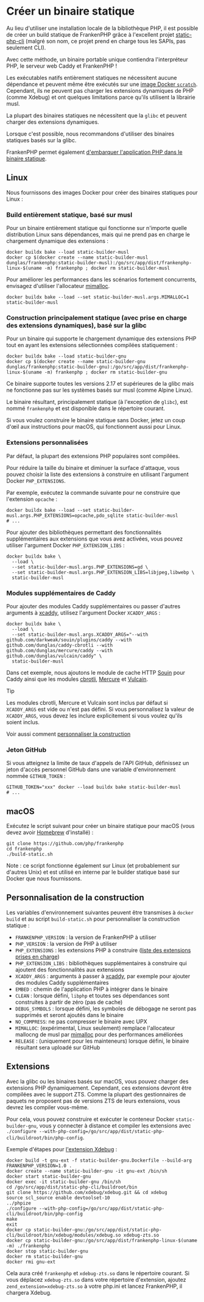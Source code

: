 # Créer un binaire statique

Au lieu d'utiliser une installation locale de la bibliothèque PHP, il est possible de créer un build statique de FrankenPHP grâce à l'excellent projet [static-php-cli](https://github.com/crazywhalecc/static-php-cli) (malgré son nom, ce projet prend en charge tous les SAPIs, pas seulement CLI).

Avec cette méthode, un binaire portable unique contiendra l'interpréteur PHP, le serveur web Caddy et FrankenPHP !

Les exécutables natifs entièrement statiques ne nécessitent aucune dépendance et peuvent même être exécutés sur une [image Docker `scratch`](https://docs.docker.com/build/building/base-images/#create-a-minimal-base-image-using-scratch).
Cependant, ils ne peuvent pas charger les extensions dynamiques de PHP (comme Xdebug) et ont quelques limitations parce qu'ils utilisent la librairie musl.

La plupart des binaires statiques ne nécessitent que la `glibc` et peuvent charger des extensions dynamiques.

Lorsque c'est possible, nous recommandons d'utiliser des binaires statiques basés sur la glibc.

FrankenPHP permet également [d'embarquer l'application PHP dans le binaire statique](embed.md).

## Linux

Nous fournissons des images Docker pour créer des binaires statiques pour Linux :

### Build entièrement statique, basé sur musl

Pour un binaire entièrement statique qui fonctionne sur n'importe quelle distribution Linux sans dépendances,
mais qui ne prend pas en charge le chargement dynamique des extensions :

```console
docker buildx bake --load static-builder-musl
docker cp $(docker create --name static-builder-musl dunglas/frankenphp:static-builder-musl):/go/src/app/dist/frankenphp-linux-$(uname -m) frankenphp ; docker rm static-builder-musl
```

Pour améliorer les performances dans les scénarios fortement concurrents, envisagez d'utiliser l'allocateur [mimalloc](https://github.com/microsoft/mimalloc).

```console
docker buildx bake --load --set static-builder-musl.args.MIMALLOC=1 static-builder-musl
```

### Construction principalement statique (avec prise en charge des extensions dynamiques), basé sur la glibc

Pour un binaire qui supporte le chargement dynamique des extensions PHP tout en ayant les extensions sélectionnées compilées statiquement :

```console
docker buildx bake --load static-builder-gnu
docker cp $(docker create --name static-builder-gnu dunglas/frankenphp:static-builder-gnu):/go/src/app/dist/frankenphp-linux-$(uname -m) frankenphp ; docker rm static-builder-gnu
```

Ce binaire supporte toutes les versions 2.17 et supérieures de la glibc mais ne fonctionne pas sur les systèmes basés sur musl (comme Alpine Linux).

Le binaire résultant, principalement statique (à l'exception de `glibc`), est nommé `frankenphp` et est disponible dans le répertoire courant.

Si vous voulez construire le binaire statique sans Docker, jetez un coup d'œil aux instructions pour macOS, qui fonctionnent aussi pour Linux.

### Extensions personnalisées

Par défaut, la plupart des extensions PHP populaires sont compilées.

Pour réduire la taille du binaire et diminuer la surface d'attaque, vous pouvez choisir la liste des extensions à construire en utilisant l'argument Docker `PHP_EXTENSIONS`.

Par exemple, exécutez la commande suivante pour ne construire que l'extension `opcache` :

```console
docker buildx bake --load --set static-builder-musl.args.PHP_EXTENSIONS=opcache,pdo_sqlite static-builder-musl
# ...
```

Pour ajouter des bibliothèques permettant des fonctionnalités supplémentaires aux extensions que vous avez activées, vous pouvez utiliser l'argument Docker `PHP_EXTENSION_LIBS` :

```console
docker buildx bake \
  --load \
  --set static-builder-musl.args.PHP_EXTENSIONS=gd \
  --set static-builder-musl.args.PHP_EXTENSION_LIBS=libjpeg,libwebp \
  static-builder-musl
```

### Modules supplémentaires de Caddy

Pour ajouter des modules Caddy supplémentaires ou passer d'autres arguments à [xcaddy](https://github.com/caddyserver/xcaddy), utilisez l'argument Docker `XCADDY_ARGS` :

```console
docker buildx bake \
  --load \
  --set static-builder-musl.args.XCADDY_ARGS="--with github.com/darkweak/souin/plugins/caddy --with github.com/dunglas/caddy-cbrotli --with github.com/dunglas/mercure/caddy --with github.com/dunglas/vulcain/caddy" \
  static-builder-musl
```

Dans cet exemple, nous ajoutons le module de cache HTTP [Souin](https://souin.io) pour Caddy ainsi que les modules [cbrotli](https://github.com/dunglas/caddy-cbrotli), [Mercure](https://mercure.rocks) et [Vulcain](https://vulcain.rocks).

> [!TIP]
>
> Les modules cbrotli, Mercure et Vulcain sont inclus par défaut si `XCADDY_ARGS` est vide ou n'est pas défini.
> Si vous personnalisez la valeur de `XCADDY_ARGS`, vous devez les inclure explicitement si vous voulez qu'ils soient inclus.

Voir aussi comment [personnaliser la construction](#personnalisation-de-la-construction)

### Jeton GitHub

Si vous atteignez la limite de taux d'appels de l'API GitHub, définissez un jeton d'accès personnel GitHub dans une variable d'environnement nommée `GITHUB_TOKEN` :

```console
GITHUB_TOKEN="xxx" docker --load buildx bake static-builder-musl
# ...
```

## macOS

Exécutez le script suivant pour créer un binaire statique pour macOS (vous devez avoir [Homebrew](https://brew.sh/) d'installé) :

```console
git clone https://github.com/php/frankenphp
cd frankenphp
./build-static.sh
```

Note : ce script fonctionne également sur Linux (et probablement sur d'autres Unix) et est utilisé en interne par le builder statique basé sur Docker que nous fournissons.

## Personnalisation de la construction

Les variables d'environnement suivantes peuvent être transmises à `docker build` et au script `build-static.sh` pour personnaliser la construction statique :

- `FRANKENPHP_VERSION` : la version de FrankenPHP à utiliser
- `PHP_VERSION` : la version de PHP à utiliser
- `PHP_EXTENSIONS` : les extensions PHP à construire ([liste des extensions prises en charge](https://static-php.dev/en/guide/extensions.html))
- `PHP_EXTENSION_LIBS` : bibliothèques supplémentaires à construire qui ajoutent des fonctionnalités aux extensions
- `XCADDY_ARGS` : arguments à passer à [xcaddy](https://github.com/caddyserver/xcaddy), par exemple pour ajouter des modules Caddy supplémentaires
- `EMBED` : chemin de l'application PHP à intégrer dans le binaire
- `CLEAN` : lorsque défini, `libphp` et toutes ses dépendances sont construites à partir de zéro (pas de cache)
- `DEBUG_SYMBOLS` : lorsque défini, les symboles de débogage ne seront pas supprimés et seront ajoutés dans le binaire
- `NO_COMPRESS`: ne pas compresser le binaire avec UPX
- `MIMALLOC`: (expérimental, Linux seulement) remplace l'allocateur mallocng de musl par [mimalloc](https://github.com/microsoft/mimalloc) pour des performances améliorées
- `RELEASE` : (uniquement pour les mainteneurs) lorsque défini, le binaire résultant sera uploadé sur GitHub

## Extensions

Avec la glibc ou les binaires basés sur macOS, vous pouvez charger des extensions PHP dynamiquement. Cependant, ces extensions devront être compilées avec le support ZTS.
Comme la plupart des gestionnaires de paquets ne proposent pas de versions ZTS de leurs extensions, vous devrez les compiler vous-même.

Pour cela, vous pouvez construire et exécuter le conteneur Docker `static-builder-gnu`, vous y connecter à distance et compiler les extensions avec `./configure --with-php-config=/go/src/app/dist/static-php-cli/buildroot/bin/php-config`.

Exemple d'étapes pour [l'extension Xdebug](https://xdebug.org) :

```console
docker build -t gnu-ext -f static-builder-gnu.Dockerfile --build-arg FRANKENPHP_VERSION=1.0 .
docker create --name static-builder-gnu -it gnu-ext /bin/sh
docker start static-builder-gnu
docker exec -it static-builder-gnu /bin/sh
cd /go/src/app/dist/static-php-cli/buildroot/bin
git clone https://github.com/xdebug/xdebug.git && cd xdebug
source scl_source enable devtoolset-10
../phpize
./configure --with-php-config=/go/src/app/dist/static-php-cli/buildroot/bin/php-config
make
exit
docker cp static-builder-gnu:/go/src/app/dist/static-php-cli/buildroot/bin/xdebug/modules/xdebug.so xdebug-zts.so
docker cp static-builder-gnu:/go/src/app/dist/frankenphp-linux-$(uname -m) ./frankenphp
docker stop static-builder-gnu
docker rm static-builder-gnu
docker rmi gnu-ext
```

Cela aura créé `frankenphp` et `xdebug-zts.so` dans le répertoire courant.
Si vous déplacez `xdebug-zts.so` dans votre répertoire d'extension, ajoutez `zend_extension=xdebug-zts.so` à votre php.ini
et lancez FrankenPHP, il chargera Xdebug.
